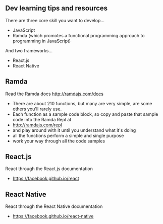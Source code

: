## Dev learning tips and resources

There are three core skill you want to develop...
- JavaScript
- Ramda (which promotes a functional programming approach to programming in JavaScript)


And two frameworks...
- React.js
- React Native


## Ramda

Read the Ramda docs
http://ramdajs.com/docs

- There are about 210 functions, but many are very simple, are some others you'll rarely use.
- Each function as a sample code block, so copy and paste that sample code into the Ramda Repl at
- http://ramdajs.com/repl
- and play around with it until you understand what it's doing
- all the functions perform a simple and single purpose
- work your way through all the code samples



## React.js
React through the React.js documentation
- https://facebook.github.io/react


## React Native
React through the React Native documentation
- https://facebook.github.io/react-native













